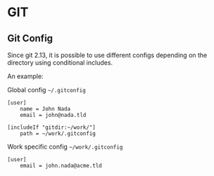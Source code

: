 # GIT

## Git Config
Since git 2.13, it is possible to use different configs depending on the directory using conditional includes.

An example:

Global config `~/.gitconfig`

```
[user]
    name = John Nada
    email = john@nada.tld

[includeIf "gitdir:~/work/"]
    path = ~/work/.gitconfig
```

Work specific config `~/work/.gitconfig`

```
[user]
    email = john.nada@acme.tld
```


